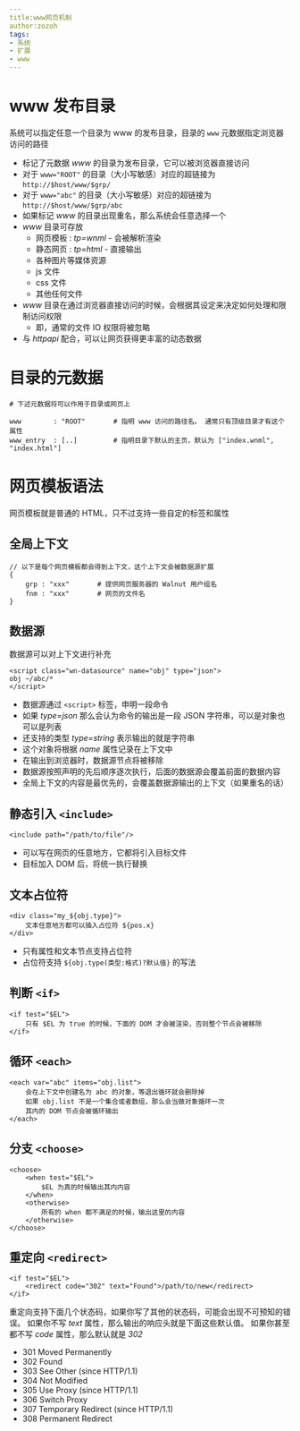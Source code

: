 ```yaml
---
title:www网页机制
author:zozoh
tags:
- 系统
- 扩展
- www
---
```


# www 发布目录

系统可以指定任意一个目录为 www 的发布目录，目录的 `www` 元数据指定浏览器访问的路径

* 标记了元数据 *www* 的目录为发布目录，它可以被浏览器直接访问
* 对于 `www="ROOT"` 的目录（大小写敏感）对应的超链接为 `http://$host/www/$grp/` 
* 对于 `www="abc"` 的目录（大小写敏感）对应的超链接为 `http://$host/www/$grp/abc` 
* 如果标记 *www* 的目录出现重名，那么系统会任意选择一个
* *www* 目录可存放
    - 网页模板 : *tp=wnml* - 会被解析渲染
    - 静态网页 : *tp=html* - 直接输出
    - 各种图片等媒体资源
    - js 文件
    - css 文件
    - 其他任何文件
* *www* 目录在通过浏览器直接访问的时候，会根据其设定来决定如何处理和限制访问权限
    - 即，通常的文件 IO 权限将被忽略
* 与 *httpapi* 配合，可以让网页获得更丰富的动态数据

# 目录的元数据

```
# 下述元数据将可以作用于目录或网页上

www        : "ROOT"       # 指明 www 访问的路径名。 通常只有顶级目录才有这个属性
www_entry  : [..]         # 指明目录下默认的主页，默认为 ["index.wnml", "index.html"]

```

# 网页模板语法

网页模板就是普通的 HTML，只不过支持一些自定的标签和属性

## 全局上下文

```
// 以下是每个网页模板都会得到上下文，这个上下文会被数据源扩展
{
    grp : "xxx"       # 提供网页服务器的 Walnut 用户组名
    fnm : "xxx"       # 网页的文件名
}
```

## 数据源

数据源可以对上下文进行补充

```
<script class="wn-datasource" name="obj" type="json">
obj ~/abc/*
</script>
```

* 数据源通过 `<script>` 标签，申明一段命令
* 如果 *type=json* 那么会认为命令的输出是一段 JSON 字符串，可以是对象也可以是列表
* 还支持的类型 *type=string* 表示输出的就是字符串
* 这个对象将根据 *name* 属性记录在上下文中
* 在输出到浏览器时，数据源节点将被移除
* 数据源按照声明的先后顺序逐次执行，后面的数据源会覆盖前面的数据内容
* 全局上下文的内容是最优先的，会覆盖数据源输出的上下文（如果重名的话）

## 静态引入 `<include>`

```
<include path="/path/to/file"/>
```

* 可以写在网页的任意地方，它都将引入目标文件
* 目标加入 DOM 后，将统一执行替换

## 文本占位符

```
<div class="my_${obj.type}">
    文本任意地方都可以插入占位符 ${pos.x} 
</div>
```

* 只有属性和文本节点支持占位符
* 占位符支持 `${obj.type(类型:格式)?默认值}` 的写法

## 判断 `<if>`

```
<if test="$EL">
    只有 $EL 为 true 的时候，下面的 DOM 才会被渲染，否则整个节点会被移除
</if>
```

## 循环 `<each>`

```
<each var="abc" items="obj.list">
    会在上下文中创建名为 abc 的对象，等退出循环就会删除掉
    如果 obj.list 不是一个集合或者数组，那么会当做对象循环一次
    其内的 DOM 节点会被循环输出
</each>
```

## 分支 `<choose>`

```
<choose>
    <when test="$EL">
        $EL 为真的时候输出其内内容
    </when>
    <otherwise>
        所有的 when 都不满足的时候，输出这里的内容
    </otherwise>
</choose>
```

## 重定向 `<redirect>`

```
<if test="$EL">
    <redirect code="302" text="Found">/path/to/new</redirect>
</if>
```

重定向支持下面几个状态码，如果你写了其他的状态码，可能会出现不可预知的错误。
如果你不写 *text* 属性，那么输出的响应头就是下面这些默认值。
如果你甚至都不写 *code* 属性，那么默认就是 *302*

* 301 Moved Permanently
* 302 Found
* 303 See Other (since HTTP/1.1)
* 304 Not Modified 
* 305 Use Proxy (since HTTP/1.1)
* 306 Switch Proxy
* 307 Temporary Redirect (since HTTP/1.1)
* 308 Permanent Redirect
























